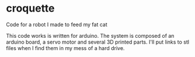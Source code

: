 # croquette
Code for a robot I made to feed my fat cat

This code works is written for arduino. The system is composed of an arduino board, a servo motor and several 3D printed parts. I'll put links to stl files when I find them in my mess of a hard drive.
